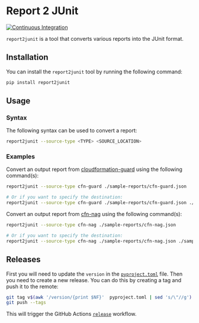 # Report 2 JUnit

[![Continuous Integration](https://github.com/Nr18/report2junit/actions/workflows/ci.yml/badge.svg)](https://github.com/Nr18/report2junit/actions/workflows/ci.yml)


`report2junit` is a tool that converts various reports into the JUnit format.

## Installation

You can install the `report2junit` tool by running the following command:

```bash
pip install report2junit
```

## Usage

### Syntax

The following syntax can be used to convert a report:

```bash
report2junit --source-type <TYPE> <SOURCE_LOCATION>
```

### Examples

Convert an output report from [cloudformation-guard](https://github.com/aws-cloudformation/cloudformation-guard) using
the following command(s):

```bash
report2junit --source-type cfn-guard ./sample-reports/cfn-guard.json

# Or if you want to specify the destination:
report2junit --source-type cfn-guard ./sample-reports/cfn-guard.json ./sample-reports/cfn-guard-other-destination.xml
```

Convert an output report from [cfn-nag](https://github.com/stelligent/cfn_nag) using
the following command(s):

```bash
report2junit --source-type cfn-nag ./sample-reports/cfn-nag.json

# Or if you want to specify the destination:
report2junit --source-type cfn-nag ./sample-reports/cfn-nag.json ./sample-reports/cfn-nag-other-destination.xml
```

## Releases

 First you will need to update the `version` in the [`pyproject.toml`](./pyproject.toml) file. Then you need to create a
 new release. You can do this by creating a tag and push it to the remote:

 ```bash
 git tag v$(awk '/version/{print $NF}'  pyproject.toml | sed 's/\"//g')
 git push --tags
 ```

 This will trigger the GitHub Actions [`release`](.github/workflows/release.yml) workflow.
